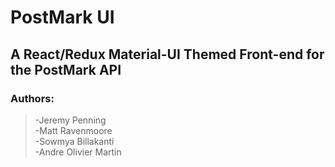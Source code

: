 # PostMark UI

## A React/Redux Material-UI Themed Front-end for the PostMark API

### **Authors:** 
>-Jeremy Penning  
>-Matt Ravenmoore  
>-Sowmya Billakanti  
>-Andre Olivier Martin  
